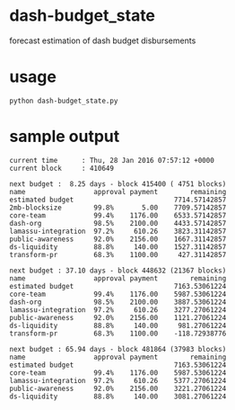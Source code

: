 # dash-budget_state
forecast estimation of dash budget disbursements

# usage
    python dash-budget_state.py

# sample output

    current time      : Thu, 28 Jan 2016 07:57:12 +0000
    current block     : 410649
    
    next budget :  8.25 days - block 415400 ( 4751 blocks)
    name                 approval payment        remaining
    estimated budget                         7714.57142857 
    2mb-blocksize        99.8%       5.00    7709.57142857
    core-team            99.4%    1176.00    6533.57142857
    dash-org             98.5%    2100.00    4433.57142857
    lamassu-integration  97.2%     610.26    3823.31142857
    public-awareness     92.0%    2156.00    1667.31142857
    ds-liquidity         88.8%     140.00    1527.31142857
    transform-pr         68.3%    1100.00     427.31142857
    
    next budget : 37.10 days - block 448632 (21367 blocks)
    name                 approval payment        remaining
    estimated budget                         7163.53061224 
    core-team            99.4%    1176.00    5987.53061224
    dash-org             98.5%    2100.00    3887.53061224
    lamassu-integration  97.2%     610.26    3277.27061224
    public-awareness     92.0%    2156.00    1121.27061224
    ds-liquidity         88.8%     140.00     981.27061224
    transform-pr         68.3%    1100.00    -118.72938776
    
    next budget : 65.94 days - block 481864 (37983 blocks)
    name                 approval payment        remaining
    estimated budget                         7163.53061224 
    core-team            99.4%    1176.00    5987.53061224
    lamassu-integration  97.2%     610.26    5377.27061224
    public-awareness     92.0%    2156.00    3221.27061224
    ds-liquidity         88.8%     140.00    3081.27061224
